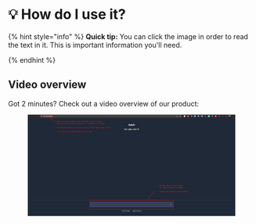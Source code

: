 # 💡 How do I use it?

{% hint style="info" %}
**Quick tip:** You can click the image in order to read the text in it. This is important information you'll need.


{% endhint %}

## Video overview

Got 2 minutes? Check out a video overview of our product:

<figure><img src="../.gitbook/assets/download.png" alt=""><figcaption></figcaption></figure>
